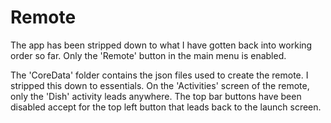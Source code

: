 Remote
======
The app has been stripped down to what I have gotten back into working order so far. Only the 'Remote' button in the main menu is enabled.

The 'CoreData' folder contains the json files used to create the remote. I stripped this down to essentials. On the 'Activities' screen of the remote, only the 'Dish' activity leads anywhere. The top bar buttons have been disabled accept for the top left button that leads back to the launch screen.
